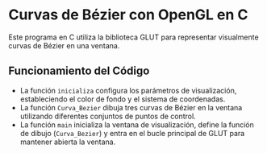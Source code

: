 # Curvas de Bézier con OpenGL en C

Este programa en C utiliza la biblioteca GLUT para representar visualmente curvas de Bézier en una ventana.

## Funcionamiento del Código

- La función `inicializa` configura los parámetros de visualización, estableciendo el color de fondo y el sistema de coordenadas.
- La función `Curva_Bezier` dibuja tres curvas de Bézier en la ventana utilizando diferentes conjuntos de puntos de control.
- La función `main` inicializa la ventana de visualización, define la función de dibujo (`Curva_Bezier`) y entra en el bucle principal de GLUT para mantener abierta la ventana.
